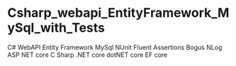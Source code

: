 # Csharp_webapi_EntityFramework_MySql_with_Tests
C# WebAPI Entity Framework MySql NUnit Fluent Assertions Bogus NLog ASP NET core C Sharp .NET core dotNET core EF core
